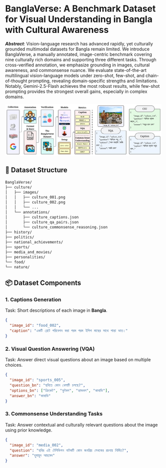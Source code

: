 # BanglaVerse: A Benchmark Dataset for Visual Understanding in Bangla with Cultural Awareness

_**Abstract**_: Vision-language research has advanced rapidly, yet culturally grounded multimodal datasets for Bangla remain limited. We introduce BanglaVerse, a manually annotated, image-centric benchmark covering nine culturally rich domains and supporting three different tasks. Through cross-verified annotation, we emphasize grounding in images, cultural awareness, and commonsense nuance. We evaluate state-of-the-art multilingual vision-language models under zero-shot, few-shot, and chain-of-thought prompting, revealing domain-specific strengths and limitations. Notably, Gemini-2.5-Flash achieves the most robust results, while few-shot prompting provides the strongest overall gains, especially in complex domains. 

<p align="center">
  <img src="assets/methodology.png" alt="Methodology Diagram"/>
</p>

## 📂 Dataset Structure

```
BanglaVerse/
├── culture/
│   ├── images/
│   │   ├── culture_001.png
│   │   ├── culture_002.png
│   │   └── ...
│   └── annotations/
│       ├── culture_captions.json
│       ├── culture_qa_pairs.json
│       └── culture_commonsense_reasoning.json
├── history/
├── politics/
├── national_achievements/
├── sports/
├── media_and_movies/
├── personalities/
└── food/
└── nature/
```

## 📦 Dataset Components

### 1. Captions Generation

Task: Short descriptions of each image in **Bangla**.

```json
{
  "image_id": "food_002",
  "caption": "একটি প্লেটে পরিবেশন করা গরম গরম ইলিশ মাছের সাথে পান্তা ভাত।"
}
```

### 2. Visual Question Answering (VQA)

Task: Answer direct visual questions about an image based on multiple choices.

```json
{
  "image_id": "sports_005",
  "question_bn": "ছবিতে কোন খেলাটি চলছে?",
  "options_bn": ["ক্রিকেট", "ফুটবল", "হ্যান্ডবল", "কাবাডি"],
  "answer_bn": "কাবাডি"
}
```

### 3. Commonsense Understanding Tasks

Task: Answer contextual and culturally relevant questions about the image using prior knowledge.

```json
{
  "image_id": "media_002",
  "question": "ছবির এই টেলিভিশন নাটকটি কোন জনপ্রিয় লেখকের রচনায় নির্মিত?",
  "answer": "হুমায়ূন আহমেদ"
}
```
